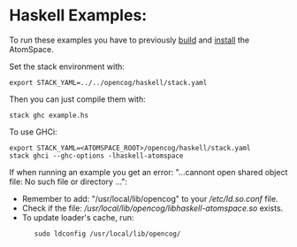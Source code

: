Haskell Examples:
================

To run these examples you have to previously
[build](https://github.com/opencog/atomspace#building-atomspace) and
[install](https://github.com/opencog/atomspace#install) the AtomSpace.

Set the stack environment with:
```
export STACK_YAML=../../opencog/haskell/stack.yaml
```
Then you can just compile them with:
```
stack ghc example.hs
```

To use GHCi:

```
export STACK_YAML=<ATOMSPACE_ROOT>/opencog/haskell/stack.yaml
stack ghci --ghc-options -lhaskell-atomspace
```

If when running an example you get an error: "...cannont open shared object
file: No such file or directory ...":
  - Remember to add: "/usr/local/lib/opencog" to your */etc/ld.so.conf* file.
  - Check if the file: */usr/local/lib/opencog/libhaskell-atomspace.so* exists.
  - To update loader's cache, run:
    ```
       sudo ldconfig /usr/local/lib/opencog/
    ```

